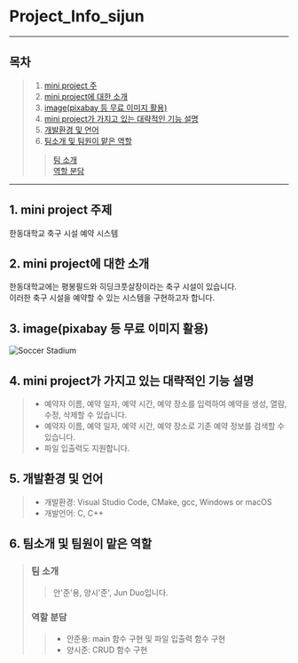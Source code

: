 # Project_Info_sijun

***
## 목차
> 1. [mini project 주](#1.-mini-project-주제)   
> 2. [mini project에 대한 소개](#2.-mini-project에-대한-소개)   
> 3. [image(pixabay 등 무료 이미지 활용)](#3.-image(pixabay-등-무료-이미지-활용))   
> 4. [mini project가 가지고 있는 대략적인 기능 설명](#4.-mini-project가-가지고-있는-대략적인-기능-설명)   
> 5. [개발환경 및 언어](#5.-개발환경-및-언어)   
> 6. [팀소개 및 팀원이 맡은 역할](#6.-팀소개-및-팀원이-맡은-역할)   
> > [팀 소개](#팀-소개)   
> > [역할 분담](#역할-분담)   
***

## 1. mini project 주제
한동대학교 축구 시설 예약 시스템


## 2. mini project에 대한 소개
한동대학교에는 평봉필드와 히딩크풋살장이라는 축구 시설이 있습니다.   
이러한 축구 시설을 예약할 수 있는 시스템을 구현하고자 합니다.


## 3. image(pixabay 등 무료 이미지 활용)
![Soccer Stadium](https://cdn.pixabay.com/photo/2016/11/29/02/05/audience-1866738_1280.jpg)


## 4. mini project가 가지고 있는 대략적인 기능 설명
>- 예약자 이름, 예약 일자, 예약 시간, 예약 장소를 입력하여 예약을 생성, 열람, 수정, 삭제할 수 있습니다.
>- 예약자 이름, 예약 일자, 예약 시간, 예약 장소로 기존 예약 정보를 검색할 수 있습니다.
>- 파일 입출력도 지원합니다.


## 5. 개발환경 및 언어
>- 개발환경: Visual Studio Code, CMake, gcc, Windows or macOS
>- 개발언어: C, C++


## 6. 팀소개 및 팀원이 맡은 역할
> ### 팀 소개
>> 안'준'용, 양시'준', Jun Duo입니다.
> ### 역할 분담
>>- 안준용: main 함수 구현 및 파일 입출력 함수 구현   
>>- 양시준: CRUD 함수 구현
